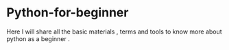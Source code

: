 # Python-for-beginner
Here I will share all the basic materials , terms and tools to know more about python as a beginner . 
